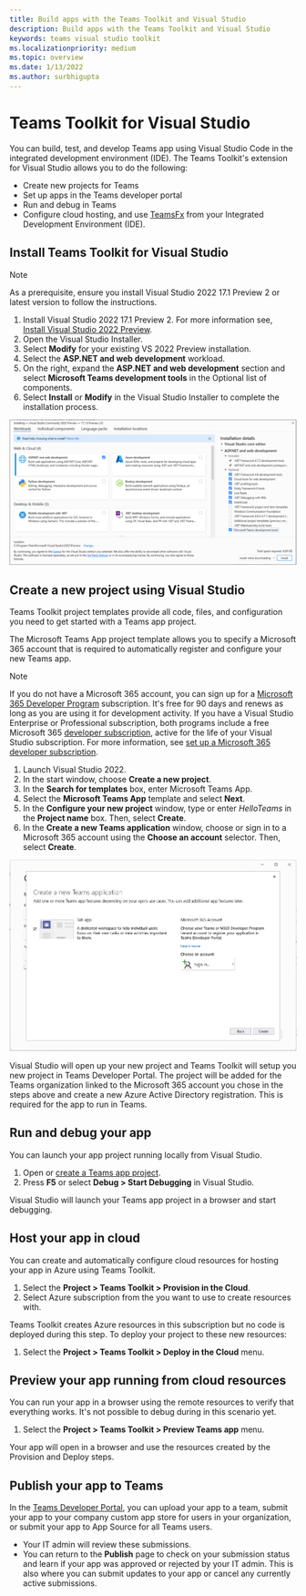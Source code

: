 ```yaml
---
title: Build apps with the Teams Toolkit and Visual Studio
description: Build apps with the Teams Toolkit and Visual Studio
keywords: teams visual studio toolkit
ms.localizationpriority: medium
ms.topic: overview
ms.date: 1/13/2022
ms.author: surbhigupta
---
```


# Teams Toolkit for Visual Studio

You can build, test, and develop Teams app using Visual Studio Code in the integrated development environment (IDE). The Teams Toolkit's extension for Visual Studio allows you to do the following:

* Create new projects for Teams
* Set up apps in the Teams developer portal
* Run and debug in Teams
* Configure cloud hosting, and use [TeamsFx](https://github.com/OfficeDev/teamsfx) from your Integrated Development Environment (IDE).

## Install Teams Toolkit for Visual Studio

> [!NOTE]
> As a prerequisite, ensure you install Visual Studio 2022 17.1 Preview 2 or latest version to follow the instructions.

1. Install Visual Studio 2022 17.1 Preview 2. For more information see, [Install Visual Studio 2022 Preview](https://visualstudio.microsoft.com/vs/preview/).
2. Open the Visual Studio Installer.
3. Select **Modify** for your existing VS 2022 Preview installation.
4. Select the **ASP.NET and web development** workload.
5. On the right, expand the **ASP.NET and web development** section and select **Microsoft Teams development tools** in the Optional list of components.
6. Select **Install** or **Modify** in the Visual Studio Installer to complete the installation process.

![Selecting the Microsoft Teams development tools in the Visual Studio installer.) installed.](images/teams-development-tools-vs-installer.png)

## Create a new project using Visual Studio

Teams Toolkit project templates provide all code, files, and configuration you need to get started with a Teams app project.

The Microsoft Teams App project template allows you to specify a Microsoft 365 account that is required to automatically register and configure your new Teams app.

> [!NOTE]
> If you do not have a Microsoft 365 account, you can sign up for a [Microsoft 365 Developer Program](https://developer.microsoft.com/microsoft-365/dev-program) subscription. It's free for 90 days and renews as long as you are using it for development activity. If you have a Visual Studio Enterprise or Professional subscription, both programs include a free Microsoft 365 [developer subscription](https://aka.ms/MyVisualStudioBenefits), active for the life of your Visual Studio subscription. For more information, see [set up a Microsoft 365 developer subscription](/office/developer-program/office-365-developer-program-get-started).

1. Launch Visual Studio 2022.
1. In the start window, choose **Create a new project**.
1. In the **Search for templates** box, enter Microsoft Teams App.
1. Select the **Microsoft Teams App** template and select **Next**.
1. In the **Configure your new project** window, type or enter _HelloTeams_ in the **Project name** box. Then, select **Create**.
1. In the **Create a new Teams application** window, choose or sign in to a Microsoft 365 account using the **Choose an account** selector. Then, select **Create**.

![Creating a new Microsoft Teams App project in Visual Studio.](images/teams-toolkit-vs-new-project.png)

Visual Studio will open up your new project and Teams Toolkit will setup you new project in Teams Developer Portal. The project will be added for the Teams organization linked to the Microsoft 365 account you chose in the steps above and create a new Azure Active Directory registration. This is required for the app to run in Teams.

## Run and debug your app

You can launch your app project running locally from Visual Studio.

1. Open or [create a Teams app project](#get-started-quickly-with-a-new-project).
2. Press **F5** or select **Debug > Start Debugging** in Visual Studio.

Visual Studio will launch your Teams app project in a browser and start debugging.

## Host your app in cloud

You can create and automatically configure cloud resources for hosting your app in Azure using Teams Toolkit.

1. Select the **Project > Teams Toolkit > Provision in the Cloud**.
2. Select Azure subscription from the you want to use to create resources with.

Teams Toolkit creates Azure resources in this subscription but no code is deployed during this step. To deploy your project to these new resources:

1. Select the **Project > Teams Toolkit > Deploy in the Cloud** menu.

## Preview your app running from cloud resources

You can run your app in a browser using the remote resources to verify that everything works. It's not possible to debug during in this scenario yet.

1. Select the **Project > Teams Toolkit > Preview Teams app** menu.

Your app will open in a browser and use the resources created by the Provision and Deploy steps.

## Publish your app to Teams

In the [Teams Developer Portal](https://dev.teams.microsoft.com/home), you can upload your app to a team, submit your app to your company custom app store for users in your organization, or submit your app to App Source for all Teams users.

* Your IT admin will review these submissions.
* You can return to the **Publish** page to check on your submission status and learn if your app was approved or rejected by your IT admin. This is also where you can submit updates to your app or cancel any currently active submissions.
